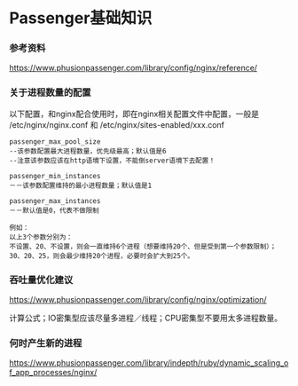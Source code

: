 Passenger基础知识
===============================

### 参考资料
https://www.phusionpassenger.com/library/config/nginx/reference/

### 关于进程数量的配置
以下配置，和nginx配合使用时，即在nginx相关配置文件中配置，一般是 /etc/nginx/nginx.conf 和 /etc/nginx/sites-enabled/xxx.conf

```shell
passenger_max_pool_size
--该参数配置最大进程数量，优先级最高；默认值是6
--注意该参数应该在http语境下设置，不能倒server语境下去配置！

passenger_min_instances
－－该参数配置维持的最小进程数量；默认值是1

passenger_max_instances
－－默认值是0，代表不做限制

例如：
以上3个参数分别为：
不设置、20、不设置，则会一直维持6个进程（想要维持20个、但是受到第一个参数限制）；
30、20、25，则会最少维持20个进程，必要时会扩大到25个。
```

### 吞吐量优化建议
https://www.phusionpassenger.com/library/config/nginx/optimization/

计算公式；IO密集型应该尽量多进程／线程；CPU密集型不要用太多进程数量。

### 何时产生新的进程
https://www.phusionpassenger.com/library/indepth/ruby/dynamic_scaling_of_app_processes/nginx/
